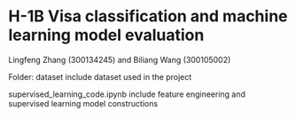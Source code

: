 # H-1B Visa classification and machine learning model evaluation
Lingfeng Zhang (300134245) and Biliang Wang (300105002)

Folder: dataset include dataset used in the project 

supervised_learning_code.ipynb include feature engineering and supervised learning model constructions
